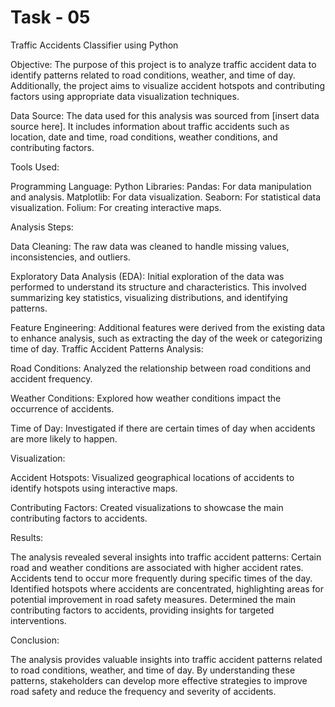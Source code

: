 
# Task - 05
Traffic Accidents Classifier using Python

Objective: The purpose of this project is to analyze traffic accident data to identify patterns related to road conditions, weather, and time of day. Additionally, the project aims to visualize accident hotspots and contributing factors using appropriate data visualization techniques.

Data Source: The data used for this analysis was sourced from [insert data source here]. It includes information about traffic accidents such as location, date and time, road conditions, weather conditions, and contributing factors.

Tools Used:

Programming Language: Python Libraries: Pandas: For data manipulation and analysis. Matplotlib: For data visualization. Seaborn: For statistical data visualization. Folium: For creating interactive maps.

Analysis Steps:

Data Cleaning: The raw data was cleaned to handle missing values, inconsistencies, and outliers.

Exploratory Data Analysis (EDA): Initial exploration of the data was performed to understand its structure and characteristics. This involved summarizing key statistics, visualizing distributions, and identifying patterns.

Feature Engineering: Additional features were derived from the existing data to enhance analysis, such as extracting the day of the week or categorizing time of day. Traffic Accident Patterns Analysis:

Road Conditions: Analyzed the relationship between road conditions and accident frequency.

Weather Conditions: Explored how weather conditions impact the occurrence of accidents.

Time of Day: Investigated if there are certain times of day when accidents are more likely to happen.

Visualization:

Accident Hotspots: Visualized geographical locations of accidents to identify hotspots using interactive maps.

Contributing Factors: Created visualizations to showcase the main contributing factors to accidents.

Results:

The analysis revealed several insights into traffic accident patterns: Certain road and weather conditions are associated with higher accident rates. Accidents tend to occur more frequently during specific times of the day. Identified hotspots where accidents are concentrated, highlighting areas for potential improvement in road safety measures. Determined the main contributing factors to accidents, providing insights for targeted interventions.

Conclusion:

The analysis provides valuable insights into traffic accident patterns related to road conditions, weather, and time of day. By understanding these patterns, stakeholders can develop more effective strategies to improve road safety and reduce the frequency and severity of accidents.
